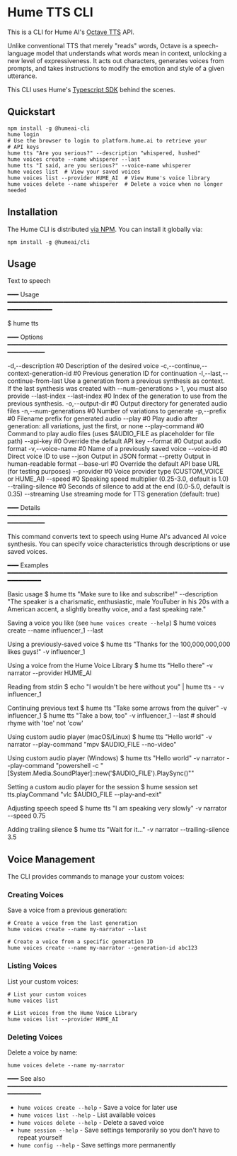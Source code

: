 # Hume TTS CLI

This is a CLI for Hume AI's [Octave TTS](https://hume.ai/blog/octave-the-first-text-to-speech-model-that-understands-what-it-s-saying) API.

Unlike conventional TTS that merely "reads" words, Octave is a speech-language model that understands what words mean in context, unlocking a new level of expressiveness. It acts out characters, generates voices from prompts, and takes instructions to modify the emotion and style of a given utterance.

This CLI uses Hume's [Typescript SDK](https://github.com/humeai/hume-typescript-sdk) behind the scenes.

## Quickstart

```shell
npm install -g @humeai-cli
hume login
# Use the browser to login to platform.hume.ai to retrieve your
# API keys
hume tts "Are you serious?" --description "whispered, hushed"
hume voices create --name whisperer --last
hume tts "I said, are you serious?" --voice-name whisperer
hume voices list  # View your saved voices
hume voices list --provider HUME_AI  # View Hume's voice library
hume voices delete --name whisperer  # Delete a voice when no longer needed
```

## Installation

The Hume CLI is distributed [via NPM](https://www.npmjs.com/package/@humeai/cli). You can install it globally via:

```shell
npm install -g @humeai/cli
```

## Usage

Text to speech

━━━ Usage ━━━━━━━━━━━━━━━━━━━━━━━━━━━━━━━━━━━━━━━━━━━━━━━━━━━━━━━━━━━━━━━━━━━━━━━

$ hume tts <text>

━━━ Options ━━━━━━━━━━━━━━━━━━━━━━━━━━━━━━━━━━━━━━━━━━━━━━━━━━━━━━━━━━━━━━━━━━━━━

  -d,--description #0                         Description of the desired voice
  -c,--continue,--context-generation-id #0    Previous generation ID for continuation
  -l,--last,--continue-from-last              Use a generation from a previous synthesis as context. If the last synthesis was created with --num-generations > 1, you must also provide --last-index
  --last-index #0                             Index of the generation to use from the previous synthesis.
  -o,--output-dir #0                          Output directory for generated audio files
  -n,--num-generations #0                     Number of variations to generate
  -p,--prefix #0                              Filename prefix for generated audio
  --play #0                                   Play audio after generation: all variations, just the first, or none
  --play-command #0                           Command to play audio files (uses $AUDIO_FILE as placeholder for file path)
  --api-key #0                                Override the default API key
  --format #0                                 Output audio format
  -v,--voice-name #0                          Name of a previously saved voice
  --voice-id #0                               Direct voice ID to use
  --json                                      Output in JSON format
  --pretty                                    Output in human-readable format
  --base-url #0                               Override the default API base URL (for testing purposes)
  --provider #0                               Voice provider type (CUSTOM_VOICE or HUME_AI)
  --speed #0                                  Speaking speed multiplier (0.25-3.0, default is 1.0)
  --trailing-silence #0                       Seconds of silence to add at the end (0.0-5.0, default is 0.35)
  --streaming                                 Use streaming mode for TTS generation (default: true)

━━━ Details ━━━━━━━━━━━━━━━━━━━━━━━━━━━━━━━━━━━━━━━━━━━━━━━━━━━━━━━━━━━━━━━━━━━━━

This command converts text to speech using Hume AI's advanced AI voice
synthesis. You can specify voice characteristics through descriptions or use
saved voices.

━━━ Examples ━━━━━━━━━━━━━━━━━━━━━━━━━━━━━━━━━━━━━━━━━━━━━━━━━━━━━━━━━━━━━━━━━━━━

Basic usage
  $ hume tts "Make sure to like and subscribe!" --description "The speaker is a charismatic, enthusiastic, male YouTuber in his 20s with a American accent, a slightly breathy voice, and a fast speaking rate."

Saving a voice you like (see `hume voices create --help`)
  $ hume voices create --name influencer_1 --last

Using a previously-saved voice
  $ hume tts "Thanks for the 100,000,000,000 likes guys!" -v influencer_1

Using a voice from the Hume Voice Library
  $ hume tts "Hello there" -v narrator --provider HUME_AI

Reading from stdin
  $ echo "I wouldn't be here without you" | hume tts - -v influencer_1

Continuing previous text
  $ hume tts "Take some arrows from the quiver" -v influencer_1
  $ hume tts "Take a bow, too" -v influencer_1 --last # should rhyme with 'toe' not 'cow'

Using custom audio player (macOS/Linux)
  $ hume tts "Hello world" -v narrator --play-command "mpv $AUDIO_FILE --no-video"

Using custom audio player (Windows)
  $ hume tts "Hello world" -v narrator --play-command "powershell -c \"[System.Media.SoundPlayer]::new('$AUDIO_FILE').PlaySync()\""

Setting a custom audio player for the session
  $ hume session set tts.playCommand "vlc $AUDIO_FILE --play-and-exit"

Adjusting speech speed
  $ hume tts "I am speaking very slowly" -v narrator --speed 0.75

Adding trailing silence
  $ hume tts "Wait for it..." -v narrator --trailing-silence 3.5

## Voice Management

The CLI provides commands to manage your custom voices:

### Creating Voices

Save a voice from a previous generation:

```shell
# Create a voice from the last generation
hume voices create --name my-narrator --last

# Create a voice from a specific generation ID
hume voices create --name my-narrator --generation-id abc123
````

### Listing Voices

List your custom voices:

```shell
# List your custom voices
hume voices list

# List voices from the Hume Voice Library
hume voices list --provider HUME_AI
```

### Deleting Voices

Delete a voice by name:

```shell
hume voices delete --name my-narrator
```

━━━ See also ━━━━━━━━━━━━━━━━━━━━━━━━━━━━━━━━━━━━━━━━━━━━━━━━━━━━━━━━━━━━━━━━━━━━

- `hume voices create --help` - Save a voice for later use
- `hume voices list --help` - List available voices
- `hume voices delete --help` - Delete a saved voice
- `hume session --help` - Save settings temporarily so you don't have to repeat yourself
- `hume config --help` - Save settings more permanently

```

```

